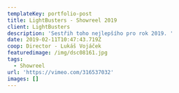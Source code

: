 ```yaml
---
templateKey: portfolio-post
title: LightBusters - Showreel 2019
client: LightBusters
description: 'Sestřih toho nejlepšího pro rok 2019. '
date: 2019-02-11T10:47:43.719Z
coop: Director - Lukáš Vojáček
featuredimage: /img/dsc08161.jpg
tags:
  - Showreel
url: 'https://vimeo.com/316537032'
images: []
---
```


